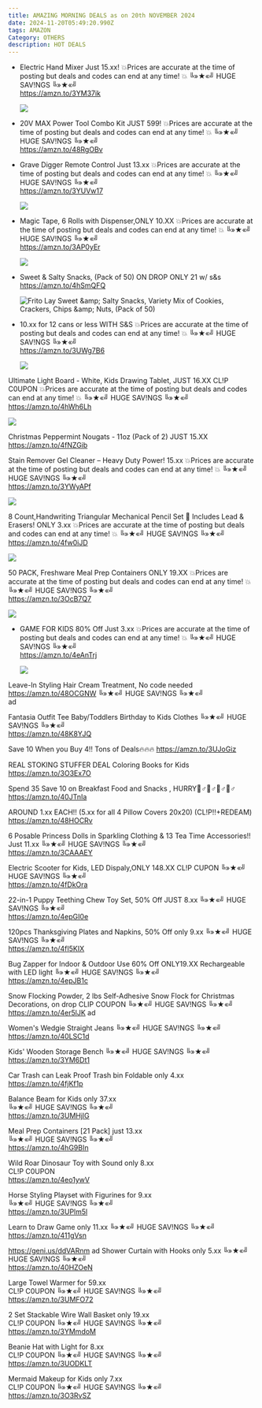 ```yaml
---
title: AMAZING MORNING DEALS as on 20th NOVEMBER 2024
date: 2024-11-20T05:49:20.990Z
tags: AMAZON
Category: OTHERS
description: HOT DEALS
---
```

* Electric Hand Mixer 
  Just 15.xx! 
  💥Prices are accurate at the time of posting but deals and codes can end at any time! 💥
  ╚»★«╝ HUGE SAV!NGS ╚»★«╝\
  https://amzn.to/3YM37ik<!--StartFragment-->

  ![](https://m.media-amazon.com/images/I/71xKhTkIerL._AC_SL1500_.jpg)

  <!--EndFragment-->
* 20V MAX Power Tool Combo Kit JUST  599! 
  💥Prices are accurate at the time of posting but deals and codes can end at any time! 💥
  ╚»★«╝ HUGE SAV!NGS ╚»★«╝\
  https://amzn.to/48RgOBv
* Grave Digger Remote Control Just 13.xx
  💥Prices are accurate at the time of posting but deals and codes can end at any time! 💥
  ╚»★«╝ HUGE SAV!NGS ╚»★«╝\
  https://amzn.to/3YUVw17<!--StartFragment-->

  ![](https://m.media-amazon.com/images/I/81GqudEBqgL._AC_SL1500_.jpg)

  <!--EndFragment-->
* Magic Tape, 6 Rolls with Dispenser,ONLY 10.XX
  💥Prices are accurate at the time of posting but deals and codes can end at any time! 💥
  ╚»★«╝ HUGE SAV!NGS ╚»★«╝\
  https://amzn.to/3AP0yEr<!--StartFragment-->

  ![](https://m.media-amazon.com/images/I/71Y2em1MtzL._AC_SL1500_.jpg)

  <!--EndFragment-->
* Sweet & Salty Snacks, (Pack of 50) ON DROP
  ONLY 21 w/ s&s
  https://amzn.to/4hSmQFQ<!--StartFragment-->

  ![Frito Lay Sweet \&amp; Salty Snacks, Variety Mix of Cookies, Crackers, Chips \&amp; Nuts, (Pack of 50)](https://m.media-amazon.com/images/I/91z823Kh7kL._SX679_PIbundle-50,TopRight,0,0_AA679SH20_.jpg)

  <!--EndFragment-->
* 10.xx for 12 cans or less 
  WITH S&S 
  💥Prices are accurate at the time of posting but deals and codes can end at any time! 💥
  ╚»★«╝ HUGE SAV!NGS ╚»★«╝\
  https://amzn.to/3UWg7B6<!--StartFragment-->

  ![](https://m.media-amazon.com/images/I/71Kun5l2u3L._SL1500_.jpg)

  <!--EndFragment-->

Ultimate Light Board - White, Kids Drawing Tablet, JUST 16.XX 
CL!P C0UPON
💥Prices are accurate at the time of posting but deals and codes can end at any time! 💥
╚»★«╝ HUGE SAV!NGS ╚»★«╝\
https://amzn.to/4hWh6Lh<!--StartFragment-->

![](https://m.media-amazon.com/images/I/71myPnSfcYL._AC_SL1500_.jpg)

<!--EndFragment-->

Christmas Peppermint Nougats - 11oz (Pack of 2) JUST 15.XX
https://amzn.to/4fNZGib

Stain Remover Gel Cleaner – Heavy Duty Power! 15.xx
💥Prices are accurate at the time of posting but deals and codes can end at any time! 💥
╚»★«╝ HUGE SAV!NGS ╚»★«╝\
https://amzn.to/3YWyAPf<!--StartFragment-->

![](https://m.media-amazon.com/images/I/81pKCBlM0XL._AC_SL1500_.jpg)

<!--EndFragment-->

8 Count,Handwriting Triangular Mechanical Pencil Set 📝 Includes Lead & Erasers!
ONLY 3.xx
💥Prices are accurate at the time of posting but deals and codes can end at any time! 💥
╚»★«╝ HUGE SAV!NGS ╚»★«╝\
https://amzn.to/4fw0iJD<!--StartFragment-->

![](https://m.media-amazon.com/images/I/81eig0pSd8L._AC_SL1500_.jpg)

<!--EndFragment-->

50 PACK, Freshware Meal Prep Containers 
ONLY 19.XX
💥Prices are accurate at the time of posting but deals and codes can end at any time! 💥
╚»★«╝ HUGE SAV!NGS ╚»★«╝\
https://amzn.to/3OcB7Q7<!--StartFragment-->

![](https://m.media-amazon.com/images/I/81lBJ004NdL._AC_SL1500_.jpg)

<!--EndFragment-->

* GAME FOR KIDS
  80% Off Just 3.xx
  💥Prices are accurate at the time of posting but deals and codes can end at any time! 💥
  ╚»★«╝ HUGE SAV!NGS ╚»★«╝\
  https://amzn.to/4eAnTrj<!--StartFragment-->

  ![](https://m.media-amazon.com/images/I/81MXI8iX3AL._AC_SL1500_.jpg)

  <!--EndFragment-->

Leave-In Styling Hair Cream Treatment, No code needed
https://amzn.to/48OCGNW
╚»★«╝ HUGE SAV!NGS ╚»★«╝\
ad  		

Fantasia Outfit Tee Baby/Toddlers Birthday to Kids Clothes
╚»★«╝ HUGE SAV!NGS ╚»★«╝\
https://amzn.to/48K8YJQ

Save 10 When you Buy 4!! Tons of Deals🔥🔥🔥
https://amzn.to/3UJoGiz

REAL STOKING STUFFER DEAL
Coloring Books for Kids
https://amzn.to/3O3Ex7O

Spend 35 Save 10 on Breakfast Food and Snacks , HURRY🏃♂🏃♂🏃♂🏃♂
https://amzn.to/40JTnIa

AROUND 1.xx EACH!! 
(5.xx for all 4 Pillow Covers 20x20)
(CL!P!!+REDEAM)
https://amzn.to/48HOCRv

6 Posable Princess Dolls in Sparkling Clothing & 13 Tea Time Accessories!!
Just 11.xx
╚»★«╝ HUGE SAV!NGS ╚»★«╝\
https://amzn.to/3CAAAEY

Electric Scooter for Kids, LED Dispaly,ONLY 148.XX
CL!P CUPON
╚»★«╝ HUGE SAV!NGS ╚»★«╝\
https://amzn.to/4fDkOra

22-in-1 Puppy Teething Chew Toy Set,  50% Off JUST 8.xx
╚»★«╝ HUGE SAV!NGS ╚»★«╝\
https://amzn.to/4epGI0e

120pcs Thanksgiving Plates and Napkins, 50% Off only 9.xx 
╚»★«╝ HUGE SAV!NGS ╚»★«╝\
https://amzn.to/4fI5KIX

Bug Zapper for Indoor & Outdoor Use 60% Off ONLY19.XX
Rechargeable with LED light
╚»★«╝ HUGE SAV!NGS ╚»★«╝\
https://amzn.to/4epJB1c

Snow Flocking Powder, 2 lbs Self-Adhesive Snow Flock for Christmas Decorations, on drop 
CLIP COUPON
╚»★«╝ HUGE SAV!NGS ╚»★«╝\
https://amzn.to/4er5lJK     ad

Women's Wedgie Straight Jeans
╚»★«╝ HUGE SAV!NGS ╚»★«╝\
https://amzn.to/40LSC1d

Kids' Wooden Storage Bench
╚»★«╝ HUGE SAV!NGS ╚»★«╝\
https://amzn.to/3YM6Dt1           

Car Trash can Leak Proof Trash bin Foldable only 4.xx
https://amzn.to/4fjKf1p

Balance Beam for Kids only  37.xx\
╚»★«╝ HUGE SAV!NGS ╚»★«╝\
https://amzn.to/3UMHjlG

Meal Prep Containers \[21 Pack] just 13.xx\
╚»★«╝ HUGE SAV!NGS ╚»★«╝\
https://amzn.to/4hG9BIn

Wild Roar Dinosaur Toy with Sound only 8.xx\
CL!P C0UPON\
https://amzn.to/4eo1ywV

Horse Styling Playset with Figurines for 9.xx\
╚»★«╝ HUGE SAV!NGS ╚»★«╝\
https://amzn.to/3UPlm5l

Learn to Draw Game only  11.xx 
╚»★«╝ HUGE SAV!NGS ╚»★«╝\
https://amzn.to/411gVsn

https://geni.us/ddVARnm    ad
Shower Curtain with Hooks only 5.xx 
╚»★«╝ HUGE SAV!NGS ╚»★«╝\
https://amzn.to/40HZOeN

Large Towel Warmer for 59.xx\
CL!P C0UPON 
╚»★«╝ HUGE SAV!NGS ╚»★«╝\
https://amzn.to/3UMFO72

2 Set Stackable Wire Wall Basket only  19.xx\
CL!P C0UPON 
╚»★«╝ HUGE SAV!NGS ╚»★«╝\
https://amzn.to/3YMmdoM         

Beanie Hat with Light for 8.xx\
CL!P C0UPON 
╚»★«╝ HUGE SAV!NGS ╚»★«╝\
https://amzn.to/3UODKLT

Mermaid Makeup for Kids only 7.xx\
CL!P C0UPON 
╚»★«╝ HUGE SAV!NGS ╚»★«╝\
https://amzn.to/3O3RvSZ